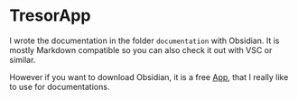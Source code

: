 # TresorApp
I wrote the documentation in the folder `documentation` with Obsidian. It is mostly Markdown compatible so you can also check it out with VSC or similar.

However if you want to download Obsidian, it is a free [App](https://obsidian.md/), that I really like to use for documentations.